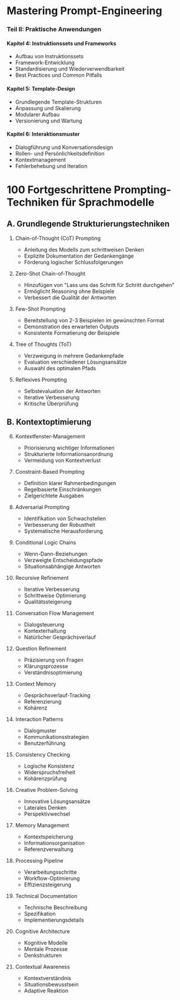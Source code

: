 # Mastering Prompt-Engineering
### Teil II: Praktische Anwendungen
#### Kapitel 4: Instruktionssets und Frameworks
- Aufbau von Instruktionssets
- Framework-Entwicklung
- Standardisierung und Wiederverwendbarkeit
- Best Practices und Common Pitfalls

#### Kapitel 5: Template-Design
- Grundlegende Template-Strukturen
- Anpassung und Skalierung
- Modularer Aufbau
- Versionierung und Wartung

#### Kapitel 6: Interaktionsmuster
- Dialogführung und Konversationsdesign
- Rollen- und Persönlichkeitsdefinition
- Kontextmanagement
- Fehlerbehebung und Iteration

# 100 Fortgeschrittene Prompting-Techniken für Sprachmodelle

## A. Grundlegende Strukturierungstechniken

1. Chain-of-Thought (CoT) Prompting
   - Anleitung des Modells zum schrittweisen Denken
   - Explizite Dokumentation der Gedankengänge
   - Förderung logischer Schlussfolgerungen

2. Zero-Shot Chain-of-Thought
   - Hinzufügen von "Lass uns das Schritt für Schritt durchgehen"
   - Ermöglicht Reasoning ohne Beispiele
   - Verbessert die Qualität der Antworten

3. Few-Shot Prompting
   - Bereitstellung von 2-3 Beispielen im gewünschten Format
   - Demonstration des erwarteten Outputs
   - Konsistente Formatierung der Beispiele

4. Tree of Thoughts (ToT)
   - Verzweigung in mehrere Gedankenpfade
   - Evaluation verschiedener Lösungsansätze
   - Auswahl des optimalen Pfads

5. Reflexives Prompting
   - Selbstevaluation der Antworten
   - Iterative Verbesserung
   - Kritische Überprüfung

## B. Kontextoptimierung

6. Kontextfenster-Management
   - Priorisierung wichtiger Informationen
   - Strukturierte Informationsanordnung
   - Vermeidung von Kontextverlust

16. Constraint-Based Prompting
    - Definition klarer Rahmenbedingungen
    - Regelbasierte Einschränkungen
    - Zielgerichtete Ausgaben

17. Adversarial Prompting
    - Identifikation von Schwachstellen
    - Verbesserung der Robustheit
    - Systematische Herausforderung

18. Conditional Logic Chains
    - Wenn-Dann-Beziehungen
    - Verzweigte Entscheidungspfade
    - Situationsabhängige Antworten

19. Recursive Refinement
    - Iterative Verbesserung
    - Schrittweise Optimierung
    - Qualitätssteigerung


36. Conversation Flow Management
    - Dialogsteuerung
    - Kontexterhaltung
    - Natürlicher Gesprächsverlauf

37. Question Refinement
    - Präzisierung von Fragen
    - Klärungsprozesse
    - Verständnisoptimierung

39. Context Memory
    - Gesprächsverlauf-Tracking
    - Referenzierung
    - Kohärenz

40. Interaction Patterns
    - Dialogmuster
    - Kommunikationsstrategien
    - Benutzerführung


42. Consistency Checking
    - Logische Konsistenz
    - Widerspruchsfreiheit
    - Kohärenzprüfung


49. Creative Problem-Solving
    - Innovative Lösungsansätze
    - Laterales Denken
    - Perspektivwechsel



52. Memory Management
    - Kontextspeicherung
    - Informationsorganisation
    - Referenzverwaltung

53. Processing Pipeline
    - Verarbeitungsschritte
    - Workflow-Optimierung
    - Effizienzsteigerung



60. Technical Documentation
    - Technische Beschreibung
    - Spezifikation
    - Implementierungsdetails



79. Cognitive Architecture
    - Kognitive Modelle
    - Mentale Prozesse
    - Denkstrukturen



85. Contextual Awareness
    - Kontextverständnis
    - Situationsbewusstsein
    - Adaptive Reaktion

